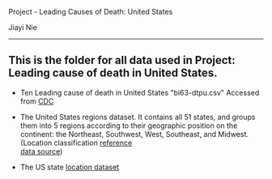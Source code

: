 Project - Leading Causes of Death: United States

Jiayi Nie

----

This is the folder for all data used in Project: Leading cause of death in United States.
----

* Ten Leading cause of death in United States "bi63-dtpu.csv" Accessed from [CDC](https://data.cdc.gov/NCHS/NCHS-Leading-Causes-of-Death-United-States/bi63-dtpu)

* The United States regions dataset. It contains all 51 states, and groups them into 5 regions according to their geographic position on the continent: the Northeast, Southwest, West, Southeast, and Midwest. (Location classification [reference](https://www.nationalgeographic.org/maps/united-states-regions/)  
[data source](https://www.kaggle.com/omer2040/usa-states-to-region))

* The US state [location dataset](https://www.kaggle.com/washimahmed/usa-latlong-for-state-abbreviations)
